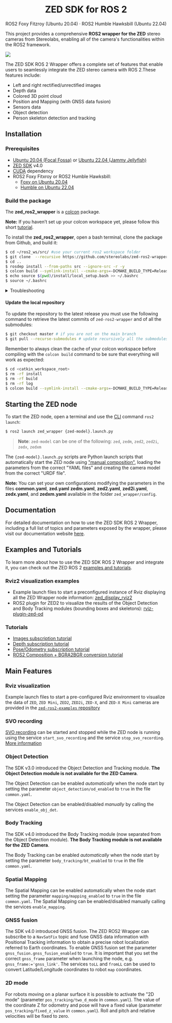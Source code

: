 <h1 align="center">
  ZED SDK for ROS 2
  <br>
</h1>
<p align="center">
  ROS2 Foxy Fitzroy (Ubuntu 20.04)
  ·
  ROS2 Humble Hawksbill (Ubuntu 22.04)
</p>

This project provides a comprehensive **ROS2 wrapper for the ZED** stereo cameras from Stereolabs, enabling all of the camera's functionalities within the ROS2 framework.

![](https://cdn2.stereolabs.com/docs/ros/images/PointCloud_Depth_ROS.jpg)

The ZED SDK ROS 2 Wrapper offers a complete set of features that enable users to seamlessly integrate the ZED stereo camera with ROS 2.These features include:

 - Left and right rectified/unrectified images
 - Depth data
 - Colored 3D point cloud
 - Position and Mapping (with GNSS data fusion)
 - Sensors data
 - Object detection
 - Person skeleton detection and tracking

## Installation

### Prerequisites

- [Ubuntu 20.04 (Focal Fossa)](https://releases.ubuntu.com/focal/) or [Ubuntu 22.04 (Jammy Jellyfish)](https://releases.ubuntu.com/jammy/)
- [ZED SDK](https://www.stereolabs.com/developers/release/latest/) v4.0
- [CUDA](https://developer.nvidia.com/cuda-downloads) dependency
- ROS2 Foxy Fitxroy or ROS2 Humble Hawksbill: 
  - [Foxy on Ubuntu 20.04](https://docs.ros.org/en/foxy/Installation/Linux-Install-Debians.html)
  - [Humble on Ubuntu 22.04](https://docs.ros.org/en/humble/Installation/Linux-Install-Debians.html)

### Build the package

The **zed_ros2_wrapper** is a [colcon](http://design.ros2.org/articles/build_tool.html) package. 

**Note:** If you haven’t set up your colcon workspace yet, please follow this short [tutorial](https://index.ros.org/doc/ros2/Tutorials/Colcon-Tutorial/). 

To install the **zed_ros2_wrapper**, open a bash terminal, clone the package from Github, and build it:

```bash
$ cd ~/ros2_ws/src/ #use your current ros2 workspace folder
$ git clone  --recursive https://github.com/stereolabs/zed-ros2-wrapper.git
$ cd ..
$ rosdep install --from-paths src --ignore-src -r -y
$ colcon build --symlink-install --cmake-args=-DCMAKE_BUILD_TYPE=Release --parallel-workers $(nproc)
$ echo source $(pwd)/install/local_setup.bash >> ~/.bashrc
$ source ~/.bashrc
```

<details>
<summary>Troubleshooting</summary>

<br>
<p><strong>Note:</strong> If <code>rosdep</code> is missing you can install it with:</p>
<pre><code>
$ [sudo apt]-get install python-rosdep python-rosinstall-generator python-vcstool python-rosinstall build-essential
</code></pre>

<p><strong>Note:</strong> The option <code>--symlink-install</code> is very important, it allows to use symlinks instead of copying files to the ROS2 folders during the installation, where possible. Each package in ROS2 must be installed and all the files used by the nodes must be copied into the installation folders. Using symlinks allows you to modify them in your workspace, reflecting the modification during the next executions without the needing to issue a new <code>colcon build</code> command. This is true only for all the files that don't need to be compiled (Python scripts, configurations, etc.).</p>

<p><strong>Note:</strong> If you are using a different console interface like zsh, you have to change the <code>source</code> command as follows: <code>echo source $(pwd)/install/local_setup.zsh &gt;&gt; ~/.zshrc</code> and <code>source ~/.zshrc</code>.</p>
</details>

#### Update the local repository

To update the repository to the latest release you must use the following command to retrieve the latest commits of `zed-ros2-wrapper` and of all the submodules:

```bash
$ git checkout master # if you are not on the main branch  
$ git pull --recurse-submodules # update recursively all the submodules
```

Remember to always clean the cache of your colcon workspace before compiling with the `colcon build` command to be sure that everything will work as expected:

```bash
$ cd <catkin_workspace_root>
$ rm -rf install
$ rm -rf build
$ rm -rf log
$ colcon build --symlink-install --cmake-args=-DCMAKE_BUILD_TYPE=Release --parallel-workers $(nproc)
```

## Starting the ZED node

To start the ZED node, open a terminal and use the [CLI](https://index.ros.org/doc/ros2/Tutorials/Introspection-with-command-line-tools/) command `ros2 launch`:

```bash
$ ros2 launch zed_wrapper {zed-model}.launch.py
```

> **Note**: `zed-model` can be one of the following: `zed`, `zedm`, `zed2`, `zed2i`, `zedx`, `zedxm`

The `{zed-model}.launch.py` scripts are Python launch scripts that automatically start the ZED node using ["manual composition"](https://index.ros.org/doc/ros2/Tutorials/Composition/), loading the parameters from the correct "YAML files" and creating the camera model from the correct "URDF file".

**Note:** You can set your own configurations modifying the parameters in the files **common.yaml**, **zed.yaml** **zedm.yaml**, **zed2.yaml**, **zed2i.yaml**, **zedx.yaml**, and **zedxm.yaml** available in the folder `zed_wrapper/config`.

## Documentation

For detailed documentation on how to use the ZED SDK ROS 2 Wrapper, including a full list of topics and parameters exposed by the wrapper, please visit our documentation website [here](https://www.stereolabs.com/docs/ros2/zed-node/).

## Examples and Tutorials
To learn more about how to use the ZED SDK ROS 2 Wrapper and integrate it, you can check out the ZED ROS 2 [examples and tutorials](https://github.com/stereolabs/zed-ros2-examples).

### Rviz2 visualization examples

 - Example launch files to start a preconfigured instance of Rviz displaying all the ZED Wrapper node information: [zed_display_rviz2](https://github.com/stereolabs/zed-ros2-examples/tree/master/zed_display_rviz2)
 - ROS2 plugin for ZED2 to visualize the results of the Object Detection and Body Tracking modules (bounding boxes and skeletons): [rviz-plugin-zed-od](https://github.com/stereolabs/zed-ros2-examples/tree/master/rviz-plugin-zed-od)

### Tutorials

 - [Images subscription tutorial](https://github.com/stereolabs/zed-ros2-examples/tree/master/tutorials/zed_video_tutorial)
 - [Depth subscription tutorial](https://github.com/stereolabs/zed-ros2-examples/tree/master/tutorials/zed_depth_tutorial)
 - [Pose/Odometry subscription tutorial](https://github.com/stereolabs/zed-ros2-examples/tree/master/tutorials/zed_pose_tutorial)
 - [ROS2 Composition + BGRA2BGR conversion tutorial](https://github.com/stereolabs/zed-ros2-examples/tree/master/tutorials/zed_rgb_convert)


## Main Features
### Rviz visualization
Example launch files to start a pre-configured Rviz environment to visualize the data of `ZED`, `ZED Mini`, `ZED2`, `ZED2i`, `ZED-X`, and `ZED-X Mini` cameras are provided in the [`zed-ros2-examples` repository](https://github.com/stereolabs/zed-ros2-examples/tree/master/zed_display_rviz2)
    
### SVO recording
[SVO recording](https://www.stereolabs.com/docs/video/recording/) can be started and stopped while the ZED node is running using the service `start_svo_recording` and the service `stop_svo_recording`.
[More information](https://www.stereolabs.com/docs/ros2/zed_node/#services)

### Object Detection
The SDK v3.0 introduced the Object Detection and Tracking module. **The Object Detection module is not available for the ZED Camera**. 

The Object Detection can be enabled *automatically* when the node start by setting the parameter `object_detection/od_enabled` to `true` in the file `common.yaml`.

The Object Detection can be enabled/disabled *manually* by calling the services `enable_obj_det`.

### Body Tracking
The SDK v4.0 introduced the Body Tracking module (now separated from the Object Detection module). **The Body Tracking module is not available for the ZED Camera**. 

The Body Tracking can be enabled *automatically* when the node start by setting the parameter `body_tracking/bt_enabled` to `true` in the file `common.yaml`.

### Spatial Mapping
The Spatial Mapping can be enabled automatically when the node start setting the parameter `mapping/mapping_enabled` to `true` in the file `common.yaml`.
The Spatial Mapping can be enabled/disabled manually calling the services `enable_mapping`.

### GNSS fusion
The SDK v4.0 introduced GNSS fusion. The ZED ROS2 Wrapper can subscribe to a `NavSatFix` topic and fuse GNSS data information
with Positional Tracking information to obtain a precise robot localization referred to Earth coordinates.
To enable GNSS fusion set the parameter `gnss_fusion.gnss_fusion_enabled` to `true`.
It is important that you set the correct `gnss_frame` parameter when launching the node, e.g. `gnss_frame:='gnss_link'`.
The services `toLL` and `fromLL` can be used to convert Latitude/Longitude coordinates to robot `map` coordinates.

### 2D mode
For robots moving on a planar surface it is possible to activate the "2D mode" (parameter `pos_tracking/two_d_mode` in `common.yaml`). 
The value of the coordinate Z for odometry and pose will have a fixed value (parameter `pos_tracking/fixed_z_value` in `common.yaml`). 
Roll and pitch and relative velocities will be fixed to zero.
